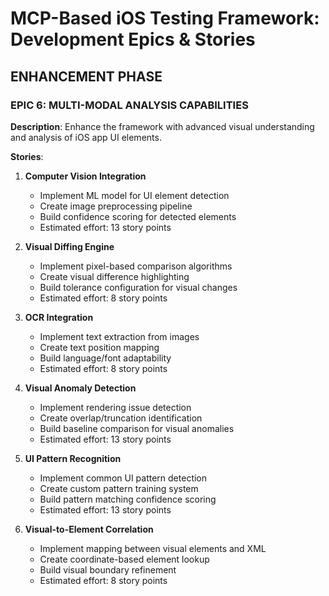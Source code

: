 # MCP-Based iOS Testing Framework: Development Epics & Stories

## ENHANCEMENT PHASE

### EPIC 6: MULTI-MODAL ANALYSIS CAPABILITIES

**Description**: Enhance the framework with advanced visual understanding and analysis of iOS app UI elements.

**Stories**:

1. **Computer Vision Integration**
   - Implement ML model for UI element detection
   - Create image preprocessing pipeline
   - Build confidence scoring for detected elements
   - Estimated effort: 13 story points

2. **Visual Diffing Engine**
   - Implement pixel-based comparison algorithms
   - Create visual difference highlighting
   - Build tolerance configuration for visual changes
   - Estimated effort: 8 story points

3. **OCR Integration**
   - Implement text extraction from images
   - Create text position mapping
   - Build language/font adaptability
   - Estimated effort: 8 story points

4. **Visual Anomaly Detection**
   - Implement rendering issue detection
   - Create overlap/truncation identification
   - Build baseline comparison for visual anomalies
   - Estimated effort: 13 story points

5. **UI Pattern Recognition**
   - Implement common UI pattern detection
   - Create custom pattern training system
   - Build pattern matching confidence scoring
   - Estimated effort: 13 story points

6. **Visual-to-Element Correlation**
   - Implement mapping between visual elements and XML
   - Create coordinate-based element lookup
   - Build visual boundary refinement
   - Estimated effort: 8 story points
